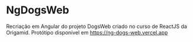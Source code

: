 # NgDogsWeb

Recriação em Angular do projeto DogsWeb criado no curso de ReactJS da Origamid. Protótipo disponível em <https://ng-dogs-web.vercel.app>
